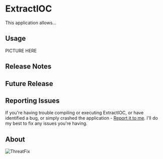 ExtractIOC
===============
This application allows...

Usage
---------------
PICTURE HERE

Release Notes
---------------

Future Release
---------------

Reporting Issues
----------------
If you're having trouble compiling or executing ExtractIOC, or have identified
a bug, or simply crashed the application - [Report it to me]. I'll do my best
to fix any issues you're having.

[Report it to me]: https://github.com/threatfix/ExtractIOC/wiki

About
----------------
![ThreatFix](http://cdn1.editmysite.com/uploads/5/1/4/0/51408561/background-images/1387838909.png)

